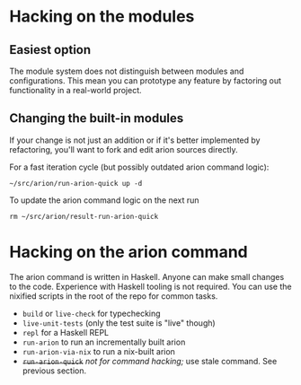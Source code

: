 
# Hacking on the modules

## Easiest option

The module system does not distinguish between modules and configurations.
This mean you can prototype any feature by factoring out functionality in a real-world project.

## Changing the built-in modules

If your change is not just an addition or if it's better implemented by refactoring, you'll want to fork and edit arion sources directly.

For a fast iteration cycle (but possibly outdated arion command logic):

    ~/src/arion/run-arion-quick up -d

To update the arion command logic on the next run

    rm ~/src/arion/result-run-arion-quick


# Hacking on the arion command

The arion command is written in Haskell. Anyone can make small changes to the code.
Experience with Haskell tooling is not required. You can use the nixified scripts in the root of the repo for common tasks.
 - `build` or `live-check` for typechecking
 - `live-unit-tests` (only the test suite is "live" though)
 - `repl` for a Haskell REPL
 - `run-arion` to run an incrementally built arion
 - `run-arion-via-nix` to run a nix-built arion
 - ~~`run-arion-quick`~~ *not for command hacking;* use stale command. See previous section.
